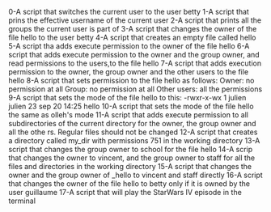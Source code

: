  0-A script that switches the current user to the user betty
 1-A script that prins the effective username of the current user
 2-A script that prints all the groups the current user is part of
 3-A script that changes the owner of the file hello to the user betty
 4-A script that creates an empty file called hello
 5-A script tha adds execute permission to the owner of the file hello
 6-A script that adds execute permission to the owner and the group owner, and read permissions to the users,to the file hello
 7-A script that adds execution permission to the owner, the group owner and the other users to the file hello
 8-A script that sets permission to the file hello as follows:
     Owner: no permission at all
     Group: no permission at all
     Other users: all the permissions
 9-A script that sets the mode of the file hello to this:
     -rwxr-x-wx 1 julien julien 23 sep 20 14:25 hello
10-A script that sets the mode of the file hello the same as olleh's mode
11-A script that adds execute permission to all subdirectories of the current directory for the owner, the group owner and all the othe   rs. Regular files should not be changed
12-A script that creates a directory called my_dir with permissions 751 in the working directory
13-A script that changes the group owner to school for the file hello
14-A scrip that changes the owner to vincent, and the group owner to staff for all the files and directories in the working directory
15-A script that changes the owner and the group owner of _hello to vincent and staff directly
16-A script that changes the owner of the file hello to betty only if it is owned by the user guillaume
17-A script that will play the StarWars IV episode in the terminal
